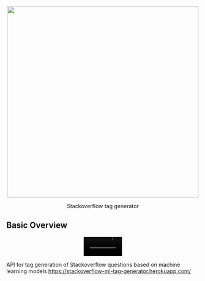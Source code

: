 <p align="center"><img width="500" src="https://github.com/FrancescoFran/Stackoverflow-tag-generator/assets/96301982/42dc71fa-83a9-4bb2-b1f6-c184d14aa409"></p>
<div align="center"> Stackoverflow tag generator</h1>
<h2 align="left">Basic Overview</h2>
<p align="center"><video src="https://github.com/FrancescoFran/Stackoverflow-tag-generator/assets/96301982/6fb1c0b4-dcae-40a0-92d7-c0d13a7ae73b" controls="controls" style="max-width: 100px;"></video></div>

API for tag generation of Stackoverflow questions based on machine learning models
https://stackoverflow-ml-tag-generator.herokuapp.com/

